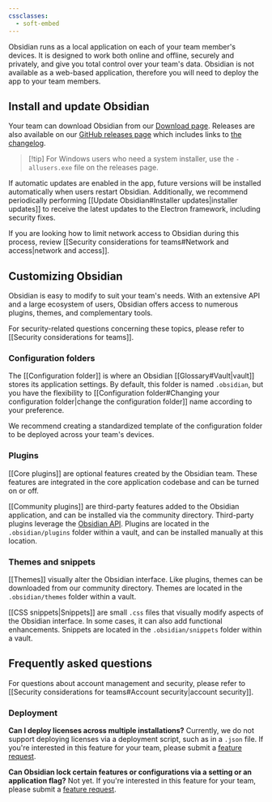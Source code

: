```yaml
---
cssclasses:
  - soft-embed
---
```

Obsidian runs as a local application on each of your team member's devices. It is designed to work both online and offline, securely and privately, and give you total control over your team's data. Obsidian is not available as a web-based application, therefore you will need to deploy the app to your team members.

## Install and update Obsidian

Your team can download Obsidian from our [Download page](https://obsidian.md/download). Releases are also available on our [GitHub releases page](https://github.com/obsidianmd/obsidian-releases/releases) which includes links to [the changelog](https://obsidian.md/changelog/).

> [!tip] For Windows users who need a system installer, use the `-allusers.exe` file on the releases page.

If automatic updates are enabled in the app, future versions will be installed automatically when users restart Obsidian. Additionally, we recommend periodically performing [[Update Obsidian#Installer updates|installer updates]] to receive the latest updates to the Electron framework, including security fixes.

If you are looking how to limit network access to Obsidian during this process, review [[Security considerations for teams#Network and access|network and access]].

## Customizing Obsidian

Obsidian is easy to modify to suit your team's needs. With an extensive API and a large ecosystem of users, Obsidian offers access to numerous plugins, themes, and complementary tools.

For security-related questions concerning these topics, please refer to [[Security considerations for teams]].

### Configuration folders

The [[Configuration folder]] is where an Obsidian [[Glossary#Vault|vault]] stores its application settings. By default, this folder is named `.obsidian`, but you have the flexibility to [[Configuration folder#Changing your configuration folder|change the configuration folder]] name according to your preference.

We recommend creating a standardized template of the configuration folder to be deployed across your team's devices.

### Plugins

[[Core plugins]] are optional features created by the Obsidian team. These features are integrated in the core application codebase and can be turned on or off.

[[Community plugins]] are third-party features added to the Obsidian application, and can be installed via the community directory. Third-party plugins leverage the [Obsidian API](https://github.com/obsidianmd/obsidian-api). Plugins are located in the `.obsidian/plugins` folder within a vault, and can be installed manually at this location.

### Themes and snippets

[[Themes]] visually alter the Obsidian interface. Like plugins, themes can be downloaded from our community directory. Themes are located in the `.obsidian/themes` folder within a vault.

[[CSS snippets|Snippets]] are small `.css` files that visually modify aspects of the Obsidian interface. In some cases, it can also add functional enhancements. Snippets are located in the `.obsidian/snippets` folder within a vault.

## Frequently asked questions

For questions about account management and security, please refer to [[Security considerations for teams#Account security|account security]].

### Deployment

**Can I deploy licenses across multiple installations?**
Currently, we do not support deploying licenses via a deployment script, such as in a `.json` file. If you're interested in this feature for your team, please submit a [feature request](https://forum.obsidian.md/c/feature-requests/8). 

**Can Obsidian lock certain features or configurations via a setting or an application flag?**
Not yet. If you're interested in this feature for your team, please submit a [feature request](https://forum.obsidian.md/c/feature-requests/8). 
